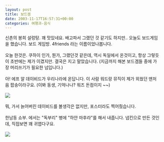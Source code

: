 ```yaml
---
layout: post
title: 보드겜
date: 2003-11-17T16:57:31+00:00
categories: 여행과-음식
---
```

신촌의 봉희 설렁탕. 꽤 맛있네요. 배고파서 그랬던 것 같기도 하지만.. 오늘도 보드게임을 했습니다. 보드 게임방. 4friends 라는 이름이었나봅니다.<br /><br />오늘 한것은. 쿠하이 인가, 뭔가, 그랬던것 같은데, 역시 독일에서 온것이고, 항상 그렇듯이 초반에는 제가 이겼지만. 결국은 지고 말았습니다. (지금까지 해본 보드겜들 중에 가장 머리쓰기가 필요한 넘입니다.)<br /><br />아! 에프 알 데이비드가 우리나라에 온답니다. 이 사람 워드랑 뮤직이 제가 외웠던 맨처음 팝송이라구요. (이봐 동생, 기억나나? 워즈 돈컴이지 ~~)<br /><br /><img src=/logs/archives/DSC02688.jpg><br /><br />뭐, 가서 늙어버린 데이비드를 볼생각은 없지만, 포스터라도 찍어줬습니다.<br /><br />한남동 쇼부. 에서는 "독부리" 병에 "하얀 마후라"를 해서 내줍니다. 냅킨으로 만든 것인데, 직접보면 꽤 귀엽다구요.<br /><br /><img src=/logs/archives/DSC02693.jpg>
